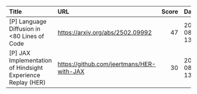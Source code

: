 | Title                                                       | URL                                       |   Score | Date                |
|:------------------------------------------------------------|:------------------------------------------|--------:|:--------------------|
| [P] Language Diffusion in &lt;80 Lines of Code              | https://arxiv.org/abs/2502.09992          |      47 | 2025-08-21 13:59:54 |
| [P] JAX Implementation of Hindsight Experience Replay (HER) | https://github.com/jeertmans/HER-with-JAX |      30 | 2025-08-18 13:37:33 |